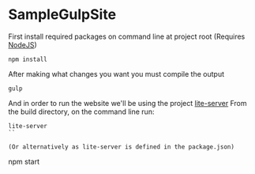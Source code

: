 # SampleGulpSite

First install required packages on command line at project root (Requires [NodeJS](https://nodejs.org/en/))
```
npm install
```

After making what changes you want you must compile the output
```
gulp
```

And in order to run the website we'll be using the project [lite-server](https://www.npmjs.com/package/lite-server)
From the build directory, on the command line run:
```
lite-server
``

(Or alternatively as lite-server is defined in the package.json)
```
npm start
```
